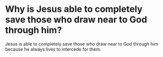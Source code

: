 # Why is Jesus able to completely save those who draw near to God through him?

Jesus is able to completely save those who draw near to God through him because he always lives to intercede for them.
